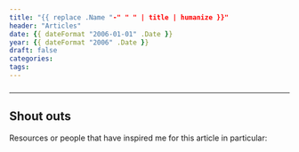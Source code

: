 ```yaml
---
title: "{{ replace .Name "-" " " | title | humanize }}"
header: "Articles"
date: {{ dateFormat "2006-01-01" .Date }}
year: {{ dateFormat "2006" .Date }}
draft: false
categories:
tags:
---
```


###

---

## Shout outs
Resources or people that have inspired me for this article in particular:

